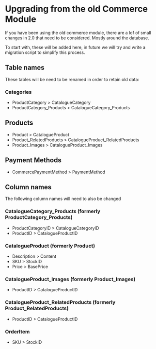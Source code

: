 Upgrading from the old Commerce Module
======================================

If you have been using the old commerce module, there are a lof of
small changes in 2.0 that need to be considered. Mostly around the
database.

To start with, these will be added here, in future we will try and
write a migration script to simplify this process.

## Table names

These tables will be need to be renamed in order to retain old data:

### Categories
* ProductCategory > CatalogueCategory
* ProductCategory_Products > CatalogueCategory_Products

## Products
* Product > CatalogueProduct
* Product_RelatedProducts > CatalogueProduct_RelatedProducts
* Product_Images > CatalogueProduct_Images

## Payment Methods
* CommercePaymentMethod > PaymentMethod 

## Column names

The following column names will need to also be changed

### CatalogueCategory_Products (formerly ProductCategory_Products)

* ProductCategoryID > CatalogueCategoryID
* ProductID > CatalogueProductID

### CatalogueProduct (formerly Product)

* Description > Content
* SKU > StockID
* Price > BasePrice

### CatalogueProduct_Images (formerly Product_Images)

* ProductID > CatalogueProductID

### CatalogueProduct_RelatedProducts (formerly Product_RelatedProducts)

* ProductID > CatalogueProductID

### OrderItem

* SKU > StockID
